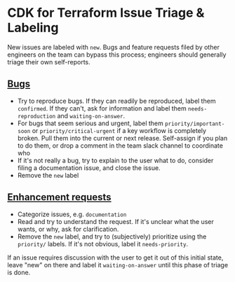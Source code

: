 # CDK for Terraform Issue Triage & Labeling

New issues are labeled with `new`. Bugs and feature requests filed by other engineers on the team can bypass this process; engineers should generally triage their own self-reports.

## [Bugs](https://github.com/hashicorp/terraform-cdk/issues?q=is%3Aissue+is%3Aopen+label%3Abug+label%3Anew)

- Try to reproduce bugs. If they can readily be reproduced, label them `confirmed`. If they can't, ask for information and label them `needs-reproduction` and `waiting-on-answer`.
- For bugs that seem serious and urgent, label them `priority/important-soon` or `priority/critical-urgent` if a key workflow is completely broken. Pull them into the current or next release. Self-assign if you plan to do them, or drop a comment in the team slack channel to coordinate who
- If it's not really a bug, try to explain to the user what to do, consider filing a documentation issue, and close the issue.
- Remove the `new` label

## [Enhancement requests](https://github.com/hashicorp/terraform-cdk/issues?q=is%3Aissue+is%3Aopen+label%3Aenhancement+label%3Anew+)

- Categorize issues, e.g. `documentation`
- Read and try to understand the request. If it's unclear what the user wants, or why, ask for clarification.
- Remove the `new` label, and try to (subjectively) prioritize using the `priority/` labels. If it's not obvious, label it `needs-priority`.

If an issue requires discussion with the user to get it out of this initial state, leave "new" on there and label it `waiting-on-answer` until this phase of triage is done.
